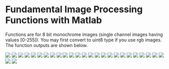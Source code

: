 # Fundamental Image Processing Functions with Matlab

Functions are for 8 bit monochrome images (single channel images having values [0-255]). 
You may first convert to uint8 type if you use rgb images. The function outputs are shown below.

![](images/testFile1-2-1.jpg)
![](images/testFile1-2-2.jpg)
![](images/testFile1-2-3.jpg)
![](images/testFile1-2-4.jpg)
![](images/testFile1-2-5.jpg)
![](images/testFile3-4-1.jpg)
![](images/testFile3-4-2.jpg)
![](images/testFile3-4-3.jpg)
![](images/testFile3-4-4.jpg)
![](images/testFile3-4-5.jpg)
![](images/testFile3-4-6.jpg)
![](images/testFile3-4-7.jpg)
![](images/testfile5-1.jpg)
![](images/testfile5-2.jpg)
![](images/testfile5-3.jpg)
![](images/testfile5-4.jpg)
![](images/testfile5-5.jpg)
![](images/testFile6-1.jpg)
![](images/testFile6-2.jpg)
![](images/testFile6-3.jpg)
![](images/testFile7-1.jpg)
![](images/testFile7-2.jpg)
![](images/testFile7-3.jpg)
![](images/testFile7-4.jpg)
![](images/testFile7-5.jpg)
![](images/testFile7-6.jpg)
![](images/testFile7-7.jpg)
